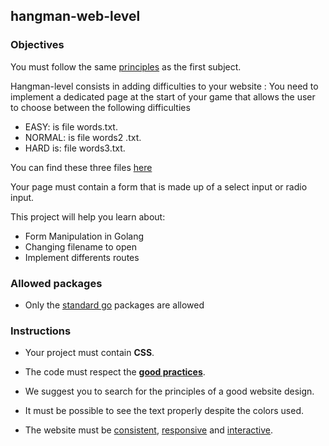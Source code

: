 ## hangman-web-level

### Objectives

You must follow the same [principles](https://lyon-ynov-campus.github.io/YTrack/subjects/hangman/hangman-web/) as the first subject.

Hangman-level consists in adding difficulties to your website :
You need to implement a dedicated page at the start of your game that allows the user to choose between the following difficulties

- EASY: is file words.txt.
- NORMAL: is file words2 .txt.
- HARD is: file words3.txt.

You can find these three files [here](https://lyon-ynov-campus.github.io/YTrack/subjects/hangman/dictionnary/)

Your page must contain a form that is made up of a select input or radio input.

This project will help you learn about:

- Form Manipulation in Golang
- Changing filename to open
- Implement differents routes

### Allowed packages

- Only the [standard go](https://golang.org/pkg/) packages are allowed

### Instructions

- Your project must contain **CSS**.
- The code must respect the [**good practices**](https://public.01-edu.org/subjects/good-practices/).
- We suggest you to search for the principles of a good website design.

- It must be possible to see the text properly despite the colors used.
- The website must be [consistent](https://digitalcommunications.wp.st-andrews.ac.uk/2016/04/07/why-is-consistency-important-in-web-design/), [responsive](https://smallbiztrends.com/2013/05/what-is-responsive-web-design.html) and [interactive](https://en.m.wikipedia.org/wiki/Interactive_design).